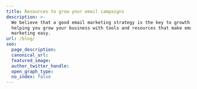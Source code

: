 ```yaml
---
title: Resources to grow your email campaigns
description: >-
  We believe that a good email marketing strategy is the key to growth. So we’re
  helping you grow your business with tools and resources that make email
  marketing easy.
url: /blog/
seo:
  page_description: 
  canonical_url: 
  featured_image: 
  author_twitter_handle: 
  open_graph_type:
  no_index: false
---
```

